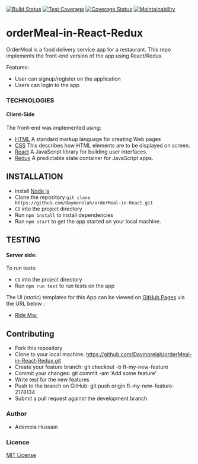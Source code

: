 [![Build Status](https://travis-ci.org/Daymorelah/orderMeal-in-React-Redux.svg?branch=development)](https://travis-ci.org/Daymorelah/orderMeal-in-React-Redux)
[![Test Coverage](https://api.codeclimate.com/v1/badges/d1d3edcb0e5960129d31/test_coverage)](https://codeclimate.com/github/Daymorelah/orderMeal-in-React-Redux/test_coverage)
[![Coverage Status](https://coveralls.io/repos/github/Daymorelah/orderMeal-in-React-Redux/badge.svg?branch=development)](https://coveralls.io/github/Daymorelah/orderMeal-in-React-Redux?branch=development)
[![Maintainability](https://api.codeclimate.com/v1/badges/d1d3edcb0e5960129d31/maintainability)](https://codeclimate.com/github/Daymorelah/orderMeal-in-React-Redux/maintainability)

# orderMeal-in-React-Redux
OrderMeal is a food delivery service app for a restaurant. This repo implements the front-end version of the app using React/Redux.

Features:
- User can signup/register on the application
- Users can login to the app

### TECHNOLOGIES
#### Client-Side
The front-end was implemented using:
* [HTML](https://www.w3schools.com/Html/) A standard markup language for creating Web pages
* [CSS](https://www.w3schools.com/css/css_intro.asp) This describes how HTML elements are to be displayed on screen.
* [React](https://reactjs.org/) A JavaScript library for building user interfaces.
* [Redux](https://redux.js.org/) A predictable state container for JavaScript apps.

## INSTALLATION
 * install [Node js](https://nodejs.org/en/)
 * Clone the repository `git clone https://github.com/Daymorelah/orderMeal-in-React.git` 
 * `CD` into the project directory
 * Run `npm install` to install dependencies
 * Run `npm start` to get the app started on your local machine.
 
## TESTING
#### Server side:
To run tests:
* `CD` into the project directory
* Run `npm run test` to run tests on the app

The UI (_static_) templates for this App can be viewed on [GitHub Pages](https://pages.github.com/) via the URL below :
* [Ride Mw:](https://daymorelah.github.io/RideMyWay/UI/html/landingPage.html)

## Contributing
* Fork this repository
* Clone to your local machine: https://github.com/Daymorelah/orderMeal-in-React-Redux.git
* Create your feature branch: git checkout -b ft-my-new-feature
* Commit your changes: git commit -am 'Add some feature'
* Write test for the new features
* Push to the branch on GitHub: git push origin ft-my-new-feature-2178134
* Submit a pull request against the development branch

### Author
* Ademola Hussain

### Licence
[MIT License](https://github.com/Daymorelah/orderMeal-in-React-Redux/blob/master/LICENSE)
 
